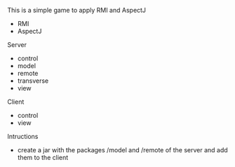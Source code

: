 This is a simple game to apply RMI and AspectJ

- RMI
- AspectJ


Server
- control
- model
- remote
- transverse
- view


Client
- control
- view


Intructions
- create a jar with the packages /model and /remote of the server and add them to the client
